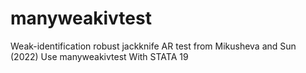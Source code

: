 # manyweakivtest
Weak-identification robust jackknife AR test from Mikusheva and Sun (2022) Use manyweakivtest With STATA 19

